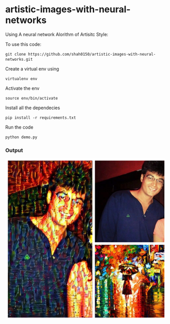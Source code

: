 # artistic-images-with-neural-networks

Using A neural network Alorithm of Artisitc Style: 

To use this code: 
```
git clone https://github.com/shah0150/artistic-images-with-neural-networks.git 
```
Create a virtual env using

```
virtualenv env
```
 Activate the env
 ```
 source env/bin/activate
 ```
 Install all the dependecies 
 ```
 pip install -r requirements.txt
 ```
 Run the code
 ```python
 python demo.py
 ```
### Output

![Output Image](https://raw.githubusercontent.com/shah0150/artistic-images-with-neural-networks/master/output.png "Output")
